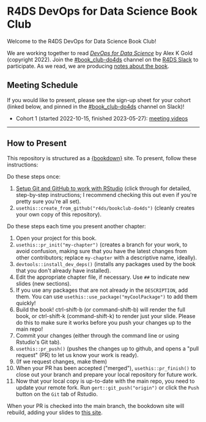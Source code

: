 # R4DS DevOps for Data Science Book Club

Welcome to the R4DS DevOps for Data Science Book Club!

We are working together to read [_DevOps for Data Science_](https://do4ds.com/) by Alex K Gold (copyright 2022).
Join the [#book_club-do4ds](https://rfordatascience.slack.com/archives/C03SMHQ0RJP) channel on the [R4DS Slack](https://r4ds.io/join) to participate.
As we read, we are producing [notes about the book](https://r4ds.io/do4ds).

## Meeting Schedule

If you would like to present, please see the sign-up sheet for your cohort (linked below, and pinned in the [#book_club-do4ds](https://rfordatascience.slack.com/archives/C03SMHQ0RJP) channel on Slack)!

- Cohort 1 (started 2022-10-15, finished 2023-05-27): [meeting videos](https://youtube.com/playlist?list=PL3x6DOfs2NGh_vdoVBZ0Tp3nOrOgY_XIZ)

<hr>


## How to Present

This repository is structured as a [{bookdown}](https://CRAN.R-project.org/package=bookdown) site.
To present, follow these instructions:

Do these steps once:

1. [Setup Git and GitHub to work with RStudio](https://github.com/r4ds/bookclub-setup) (click through for detailed, step-by-step instructions; I recommend checking this out even if you're pretty sure you're all set).
2. `usethis::create_from_github("r4ds/bookclub-do4ds")` (cleanly creates your own copy of this repository).

Do these steps each time you present another chapter:

1. Open your project for this book.
2. `usethis::pr_init("my-chapter")` (creates a branch for your work, to avoid confusion, making sure that you have the latest changes from other contributors; replace `my-chapter` with a descriptive name, ideally).
3. `devtools::install_dev_deps()` (installs any packages used by the book that you don't already have installed).
4. Edit the appropriate chapter file, if necessary. Use `##` to indicate new slides (new sections).
5. If you use any packages that are not already in the `DESCRIPTION`, add them. You can use `usethis::use_package("myCoolPackage")` to add them quickly!
6. Build the book! ctrl-shift-b (or command-shift-b) will render the full book, or ctrl-shift-k (command-shift-k) to render just your slide. Please do this to make sure it works before you push your changes up to the main repo!
7. Commit your changes (either through the command line or using Rstudio's Git tab).
8. `usethis::pr_push()` (pushes the changes up to github, and opens a "pull request" (PR) to let us know your work is ready).
9. (If we request changes, make them)
10. When your PR has been accepted ("merged"), `usethis::pr_finish()` to close out your branch and prepare your local repository for future work.
11. Now that your local copy is up-to-date with the main repo, you need to update your remote fork. Run `gert::git_push("origin")` or click the `Push` button on the `Git` tab of Rstudio.

When your PR is checked into the main branch, the bookdown site will rebuild, adding your slides to [this site](https://r4ds.io/do4ds).
